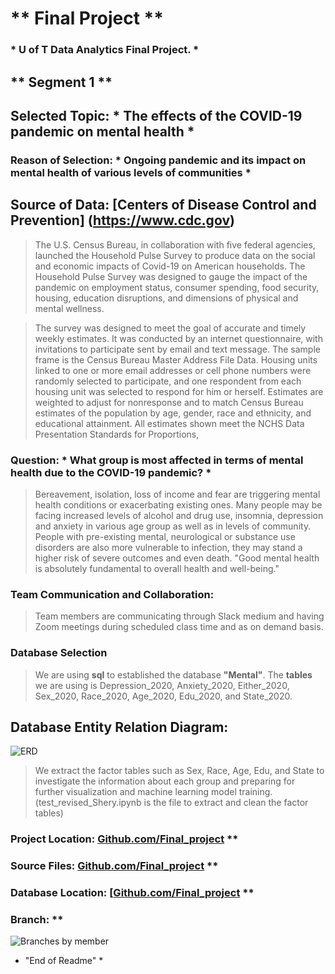 # ** Final Project **
### * U of T Data Analytics Final Project. *

## ** Segment 1 **

## Selected Topic:  	* The effects of the COVID-19 pandemic on mental health *
### Reason of Selection: * Ongoing pandemic and its impact on mental health of various levels of communities *

## Source of Data: [Centers of Disease Control and Prevention] (https://www.cdc.gov)
> The U.S. Census Bureau, in collaboration with five federal agencies, launched the Household Pulse Survey to produce data on the social and economic impacts of Covid-19 on American households. The Household Pulse Survey was designed to gauge the impact of the pandemic on employment status, consumer spending, food security, housing, education disruptions, and dimensions of physical and mental wellness.

> The survey was designed to meet the goal of accurate and timely weekly estimates. It was conducted by an internet questionnaire, with invitations to participate sent by email and text message. The sample frame is the Census Bureau Master Address File Data. Housing units linked to one or more email addresses or cell phone numbers were randomly selected to participate, and one respondent from each housing unit was selected to respond for him or herself. Estimates are weighted to adjust for nonresponse and to match Census Bureau estimates of the population by age, gender, race and ethnicity, and educational attainment. All estimates shown meet the NCHS Data Presentation Standards for Proportions,

### Question: * What group is most affected in terms of mental health due to the COVID-19 pandemic? * 
> Bereavement, isolation, loss of income and fear are triggering mental health conditions or exacerbating existing ones. Many people may be facing increased levels of alcohol and drug use, insomnia, depression and anxiety in various age group as well as in levels of community.
>People with pre-existing mental, neurological or substance use disorders are also more vulnerable to infection, they may stand a higher risk of severe outcomes and even death. "Good mental health is absolutely fundamental to overall health and well-being."

### Team Communication and Collaboration:
> Team members are communicating through Slack medium and having Zoom meetings during scheduled class time and as on demand basis.

### Database Selection
> We are using **sql** to established the database **"Mental"**. 
> The **tables** we are using is Depression_2020, Anxiety_2020, Either_2020, Sex_2020, Race_2020, Age_2020, Edu_2020, and State_2020.

## Database Entity Relation Diagram: 
![ERD](https://github.com/mogazz69/Final_project/blob/7489cecdd913c229e6458409a534bf54936a6513/Database/mentalDB.png)

> We extract the factor tables such as Sex, Race, Age, Edu, and State to investigate the information about each group and  preparing for further visualization and machine learning model training. (test_revised_Shery.ipynb is the file to extract and clean the factor tables)

### Project Location: 	[Github.com/Final_project](https://github.com/IrfanSayeed/Final_project.git) **
### Source Files: 	    [Github.com/Final_project](https://github.com/mogazz69/Final_project/tree/main/Resources) **
### Database Location: 	[[Github.com/Final_project](https://github.com/mogazz69/Final_project/tree/main/Database) **
### Branch: **
![Branches by member](https://github.com/mogazz69/Final_project/blob/main/Database/Branches.PNG)

* "End of Readme" *